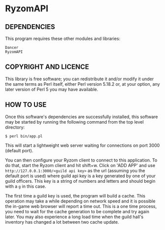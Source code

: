 RyzomAPI
========

## DEPENDENCIES

This program requires these other modules and libraries:

	Dancer
	RyzomAPI


## COPYRIGHT AND LICENCE

This library is free software; you can redistribute it and/or modify
it under the same terms as Perl itself, either Perl version 5.18.2 or,
at your option, any later version of Perl 5 you may have available.


## HOW TO USE

Once this software's dependencies are successfully installed, this software may
be started by running the following command from the top level directory:

	$ perl bin/app.pl

This will start a lightweight web server waiting for connections on port 3000
(default port).

You can then configure your Ryzom client to connect to this application. To do
that, start the Ryzom client and hit shift+w. Click on 'ADD APP' and use
`http://127.0.0.1:3000/<guild api key>` as the url (assuming you the default port is
used) where guild api key is a key generated by one of your guild officers. This key
is a string of numbers and letters and should begin with a `g` in this case.

The first time a guild key is used, the program will build a cache. This
operation may take a while depending on network speed and it is possible the
in-game web browser will report a time out. This is a one time process, you need
to wait for the cache generation to be complete and try again later. You may
also experience a long load time when the guild hall's inventory has changed a
lot between two cache update.
